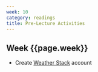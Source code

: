 ```yaml
---
week: 10
category: readings
title: Pre-Lecture Activities
---
```


## Week {{page.week}}

* Create [Weather Stack](https://weatherstack.com/) account
